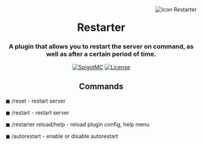 <img src="https://media.discordapp.net/attachments/680757389456179200/834719208910356490/Restarter.png" alt="Icon Restarter" align="right">
<div align="center">
  <h1>Restarter</h1>
  <h3>A plugin that allows you to restart the server on command, as well as after a certain period of time.
</h3>
  
  [![SpigotMC](https://img.shields.io/badge/SpigotMC-Zhenaxel-9cf)](https://www.spigotmc.org/members/1005857/#resources)
  [![License](https://img.shields.io/badge/license-MIT-green)](https://github.com/zhenaxel/Restarter/blob/main/LICENSE)
</div>

<div align="center">
  <h2>Commands</h2>
    <div align="left">
      <p>◼ /reset - restart server</p>
      <p>◼ /restart - restart server<p>
      <p>◼ /restarter reload/help - reload plugin config, help menu<p>
      <p>◼ /autorestart - enable or disable autorestart<p>
    </div>
</div>
